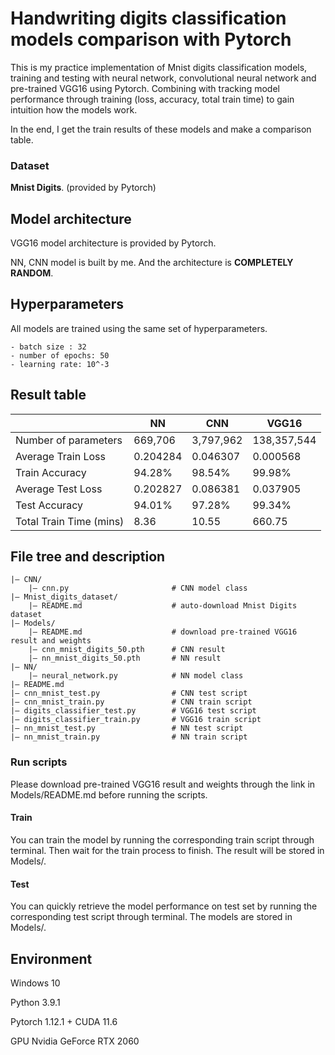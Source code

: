 # Handwriting digits classification models comparison with Pytorch

This is my practice implementation of Mnist digits classification models, training and testing with neural network, convolutional neural network and pre-trained VGG16 using Pytorch. Combining with tracking model performance through training (loss, accuracy, total train time) to gain intuition how the  models work.

In the end, I get the train results of these models and make a comparison table.


### Dataset

**Mnist Digits**. (provided by Pytorch)


## Model architecture

VGG16 model architecture is provided by Pytorch.

NN, CNN model is built by me. And the architecture is **COMPLETELY RANDOM**.


## Hyperparameters

All models are trained using the same set of hyperparameters.

```
- batch size : 32
- number of epochs: 50
- learning rate: 10^-3
```


## Result table

|| NN | CNN | VGG16 |
| ---- | ---- | ---- | ---- |
| Number of parameters | 669,706 | 3,797,962 | 138,357,544 |
| Average Train Loss | 0.204284 | 0.046307 | 0.000568 |
| Train Accuracy | 94.28% | 98.54% | 99.98% |
| Average Test Loss | 0.202827 | 0.086381 | 0.037905 |
| Test Accuracy | 94.01% | 97.28% | 99.34% |
| Total Train Time (mins) | 8.36 | 10.55 | 660.75 |


## File tree and description

```
|― CNN/ 
    |― cnn.py                       # CNN model class 
|― Mnist_digits_dataset/
    |― README.md                    # auto-download Mnist Digits dataset
|― Models/
    |― README.md                    # download pre-trained VGG16 result and weights 
    |― cnn_mnist_digits_50.pth      # CNN result
    |― nn_mnist_digits_50.pth       # NN result
|— NN/
    |― neural_network.py            # NN model class
|— README.md
|— cnn_mnist_test.py                # CNN test script
|— cnn_mnist_train.py               # CNN train script
|— digits_classifier_test.py        # VGG16 test script
|— digits_classifier_train.py       # VGG16 train script
|— nn_mnist_test.py                 # NN test script
|— nn_mnist_train.py                # NN train script
```


### Run scripts

Please download pre-trained VGG16 result and weights through the link in Models/README.md before running the scripts.

#### Train

You can train the model by running the corresponding train script through terminal. Then wait for the train process to finish. The result will be stored in Models/.

#### Test

You can quickly retrieve the model performance on test set by running the corresponding test script through terminal. The models are stored in Models/.

## Environment

Windows 10

Python 3.9.1

Pytorch 1.12.1 + CUDA 11.6

GPU Nvidia GeForce RTX 2060

